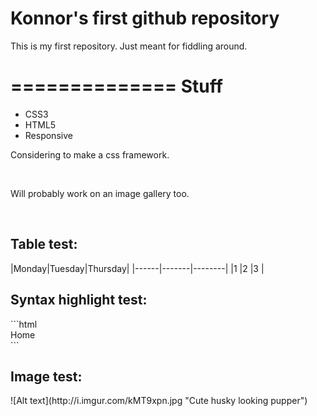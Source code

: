 # Konnor's first github repository

This is my first repository. Just meant for fiddling around.

==============
Stuff
==============
<ul>
<li>CSS3</li>
<li>HTML5</li>
<li>Responsive</li>
</ul>

Considering to make a css framework.

<br>

Will probably work on an image gallery too.
<br>



<br>
<h2>Table test:</h2>
|Monday|Tuesday|Thursday|
|------|-------|--------|
|1     |2      |3	|




<br>
<h2>Syntax highlight test:</h2>
```html
<div class="nav-bar red">Home</div>
```


<br>
<h2>Image test:</h2>
![Alt text](http://i.imgur.com/kMT9xpn.jpg "Cute husky looking pupper")